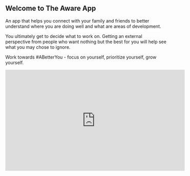 ## Welcome to The Aware App

An app that helps you connect with your family and friends to better understand where you are doing well and what are areas of development.

You ultimately get to decide what to work on. Getting an external perspective from people who want nothing but the best for you will help see what you may chose to ignore.

Work towards #ABetterYou - focus on yourself, prioritize yourself, grow yourself.

<iframe width="560" height="315" src="https://youtu.be/GvNaq5lhesE" frameborder="0" allow="autoplay; encrypted-media" allowfullscreen></iframe>

